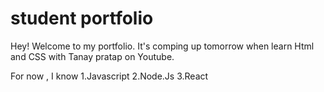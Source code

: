 # student portfolio

Hey! Welcome to my portfolio. It's comping up tomorrow when learn Html
 and CSS with Tanay pratap on Youtube.

 For now , I know
 1.Javascript
 2.Node.Js
 3.React